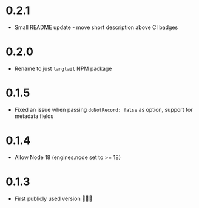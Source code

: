 # 0.2.1

- Small README update - move short description above CI badges

# 0.2.0

- Rename to just `langtail` NPM package

# 0.1.5

- Fixed an issue when passing `doNotRecord: false` as option, support for metadata fields

# 0.1.4

- Allow Node 18 (engines.node set to >= 18)

# 0.1.3

- First publicly used version 🎉🎉🎉